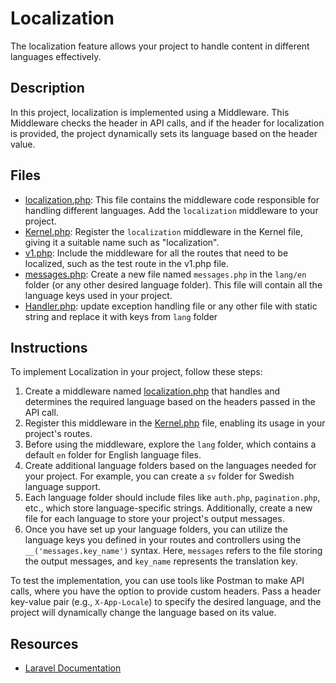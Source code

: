 # Localization

The localization feature allows your project to handle content in different languages effectively.

## Description

In this project, localization is implemented using a Middleware. This Middleware checks the header in API calls, and if the header for localization is provided, the project dynamically sets its language based on the header value.

## Files

-   [localization.php](app/Http/Middleware/localization.php): This file contains the middleware code responsible for handling different languages. Add the `localization` middleware to your project.
-   [Kernel.php](app/Http/Kernel.php): Register the `localization` middleware in the Kernel file, giving it a suitable name such as "localization".
-   [v1.php](routes/api/v1.php): Include the middleware for all the routes that need to be localized, such as the test route in the v1.php file.
-   [messages.php](lang/en/messages.php): Create a new file named `messages.php` in the `lang/en` folder (or any other desired language folder). This file will contain all the language keys used in your project.
-   [Handler.php](app/Exceptions/Handler.php): update exception handling file or any other file with static string and replace it with keys from `lang` folder

## Instructions

To implement Localization in your project, follow these steps:

1. Create a middleware named [localization.php](app/Http/Middleware/localization.php) that handles and determines the required language based on the headers passed in the API call.
2. Register this middleware in the [Kernel.php](app/Http/Kernel.php) file, enabling its usage in your project's routes.
3. Before using the middleware, explore the `lang` folder, which contains a default `en` folder for English language files.
4. Create additional language folders based on the languages needed for your project. For example, you can create a `sv` folder for Swedish language support.
5. Each language folder should include files like `auth.php`, `pagination.php`, etc., which store language-specific strings. Additionally, create a new file for each language to store your project's output messages.
6. Once you have set up your language folders, you can utilize the language keys you defined in your routes and controllers using the `__('messages.key_name')` syntax. Here, `messages` refers to the file storing the output messages, and `key_name` represents the translation key.

To test the implementation, you can use tools like Postman to make API calls, where you have the option to provide custom headers. Pass a header key-value pair (e.g., `X-App-Locale`) to specify the desired language, and the project will dynamically change the language based on its value.

## Resources

-   [Laravel Documentation](https://laravel.com/docs/10.x/localization)